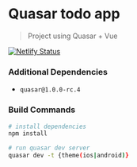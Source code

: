 # Quasar todo app

> Project using Quasar + Vue

[![Netlify Status](https://api.netlify.com/api/v1/badges/1dcd1ce4-6048-47c5-8eed-26e71f59deec/deploy-status)](https://app.netlify.com/sites/optimistic-spence-6e29a9/deploys)

### Additional Dependencies

- `quasar@1.0.0-rc.4` 


### Build Commands

``` bash
# install dependencies
npm install

# run quasar dev server
quasar dev -t {theme(ios|android)}
